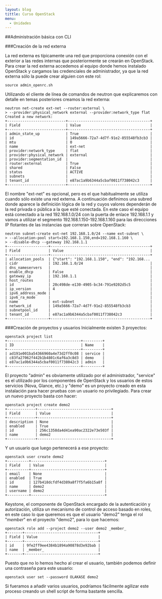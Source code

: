```yaml
---
layout: blog
tittle: Curso OpenStack
menu:
  - Unidades
---
```


##Administración básica con CLI

###Creación de la red externa

La red externa es típicamente una red que proporciona conexión con el
exterior a las redes internas que posteriormente se crearán en
OpenStack.
Para crear la red externa accedemos al equipo donde hemos instalado
OpenStack y cargamos las credenciales de administrador, ya que la red
externa sólo la puede crear alguien con este rol:

    source admin_openrc.sh

Utilizando el cliente de línea de comandos de neutron que explicaremos
con detalle en temas posteriores creamos la red externa:

    neutron net-create ext-net --router:external \
    > --provider:physical_network external --provider:network_type flat
    Created a new network:
    +---------------------------+--------------------------------------+
    | Field                     | Value                                |
    +---------------------------+--------------------------------------+
    | admin_state_up            | True                                 |
    | id                        | 149a5666-72a7-4d7f-91e2-855548fb3cb3 |
    | mtu                       | 0                                    |
    | name                      | ext-net                              |
    | provider:network_type     | flat                                 |
    | provider:physical_network | external                             |
    | provider:segmentation_id  |                                      |
    | router:external           | True                                 |
    | shared                    | False                                |
    | status                    | ACTIVE                               |
    | subnets                   |                                      |
    | tenant_id                 | e87ac1a9b6344a5cbaf0011f738042c3     |
    +---------------------------+--------------------------------------+

El nombre "ext-net" es opcional, pero es el que habitualmente se
utiliza cuando sólo existe una red externa.
A continuación definimos una subred donde aparece la definición lógica
de la red y cuyos valores dependerán de la red privada o pública a la
que esté conectada. En este caso el equipo está conectado a la red
192.168.1.0/24 con la puerta de enlace 192.168.1.1 y vamos a utilizar
el segmento 192.168.1.150-192.168.1.160 para las direcciones IP
flotantes de las instancias que correran sobre OpenStack:

    neutron subnet-create ext-net 192.168.1.0/24 --name ext-subnet \
    > --allocation-pool start=192.168.1.150,end=192.168.1.160 \
    > --disable-dhcp --gateway 192.168.1.1
    +-------------------+----------------------------------------------+
    | Field             | Value                                        |
    +-------------------+----------------------------------------------+
    | allocation_pools  | {"start": "192.168.1.150", "end": "192.168...
    | cidr              | 192.168.1.0/24                               |
    | dns_nameservers   |                                              |
    | enable_dhcp       | False                                        |
    | gateway_ip        | 192.168.1.1                                  |
    | host_routes       |                                              |
    | id                | 20c498de-e130-4905-bc34-791e9202d5c5         |
    | ip_version        | 4                                            |
    | ipv6_address_mode |                                              |
    | ipv6_ra_mode      |                                              |
    | name              | ext-subnet                                   |
    | network_id        | 149a5666-72a7-4d7f-91e2-855548fb3cb3         |
    | subnetpool_id     |                                              |
    | tenant_id         | e87ac1a9b6344a5cbaf0011f738042c3             |
    +-------------------+----------------------------------------------+

###Creación de proyectos y usuarios
Inicialmente existen 3 proyectos:

    openstack project list
    +----------------------------------+---------+
    | ID                               | Name    |
    +----------------------------------+---------+
    | ad191e001ba54366960a4e73d2ff0c08 | service |
    | c83fa27062f442b1b4801c6af6a3c8d3 | demo    |
    | e87ac1a9b6344a5cbaf0011f738042c3 | admin   |
    +----------------------------------+---------+

El proyecto "admin" es obviamente utilizado por el administrador,
"service" es el utilizado por los componentes de OpenStack y los
usuarios de estos servicios (Nova, Glance, etc.) y "demo" es un
proyecto creado en esta instalación para hacer pruebas con un usuario
no privilegiado.
Para crear un nuevo proyecto basta con hacer:

    openstack project create demo2
    +-------------+----------------------------------+
    | Field       | Value                            |
    +-------------+----------------------------------+
    | description | None                             |
    | enabled     | True                             |
    | id          | 256c1358da4d41ea90ac2322e73e503f |
    | name        | demo2                            |
    +-------------+----------------------------------+

Y un usuario que luego pertenecerá a ese proyecto:

    openstack user create demo2
    +----------+----------------------------------+
    | Field    | Value                            |
    +----------+----------------------------------+
    | email    | None                             |
    | enabled  | True                             |
    | id       | 127b418dcfdf4d389a8f7f5fa6b15a8f |
    | name     | demo2                            |
    | username | demo2                            |
    +----------+----------------------------------+

Keystone, el componente de OpenStack encargado de la autenticación y
autorización, utiliza un mecanismo de control de acceso basado en
roles, en este caso lo que queremos es que el usuario "demo2" tenga el
rol "_member_" en el proyecto "demo2", para lo que hacemos:

    openstack role add --project demo2 --user demo2 _member_
    +-------+----------------------------------+
    | Field | Value                            |
    +-------+----------------------------------+
    | id    | 9fe2ff9ee4384b1894a90878d3e92bab |
    | name  | _member_                         |
    +-------+----------------------------------+

Puesto que no lo hemos hecho al crear el usuario, también podemos
definir una contraseña para este usuario:

    openstack user set --password OLAKASE demo2

Si fueramos a añadir varios usuarios, podríamos fácilmente agilizar
este proceso creando un shell script de forma bastante sencilla.